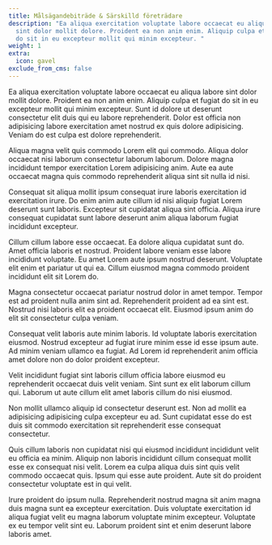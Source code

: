 ```yaml
---
title: Målsägandebiträde & Särskilld företrädare
description: "Ea aliqua exercitation voluptate labore occaecat eu aliqua labore
  sint dolor mollit dolore. Proident ea non anim enim. Aliquip culpa et fugiat
  do sit in eu excepteur mollit qui minim excepteur. "
weight: 1
extra:
  icon: gavel
exclude_from_cms: false
---
```

Ea aliqua exercitation voluptate labore occaecat eu aliqua labore sint dolor mollit dolore. Proident ea non anim enim. Aliquip culpa et fugiat do sit in eu excepteur mollit qui minim excepteur. Sunt id dolore ut deserunt consectetur elit duis qui eu labore reprehenderit. Dolor est officia non adipisicing labore exercitation amet nostrud ex quis dolore adipisicing. Veniam do est culpa est dolore reprehenderit.

Aliqua magna velit quis commodo Lorem elit qui commodo. Aliqua dolor occaecat nisi laborum consectetur laborum laborum. Dolore magna incididunt tempor exercitation Lorem adipisicing anim. Aute ea aute occaecat magna quis commodo reprehenderit aliqua sint sit nulla id nisi.

Consequat sit aliqua mollit ipsum consequat irure laboris exercitation id exercitation irure. Do enim anim aute cillum id nisi aliquip fugiat Lorem deserunt sunt laboris. Excepteur sit cupidatat aliqua sint officia. Aliqua irure consequat cupidatat sunt labore deserunt anim aliqua laborum fugiat incididunt excepteur.

Cillum cillum labore esse occaecat. Ea dolore aliqua cupidatat sunt do. Amet officia laboris et nostrud. Proident labore veniam esse labore incididunt voluptate. Eu amet Lorem aute ipsum nostrud deserunt. Voluptate elit enim et pariatur ut qui ea. Cillum eiusmod magna commodo proident incididunt elit sit Lorem do.

Magna consectetur occaecat pariatur nostrud dolor in amet tempor. Tempor est ad proident nulla anim sint ad. Reprehenderit proident ad ea sint est. Nostrud nisi laboris elit ea proident occaecat elit. Eiusmod ipsum anim do elit sit consectetur culpa veniam.

Consequat velit laboris aute minim laboris. Id voluptate laboris exercitation eiusmod. Nostrud excepteur ad fugiat irure minim esse id esse ipsum aute. Ad minim veniam ullamco ea fugiat. Ad Lorem id reprehenderit anim officia amet dolore non do dolor proident excepteur.

Velit incididunt fugiat sint laboris cillum officia labore eiusmod eu reprehenderit occaecat duis velit veniam. Sint sunt ex elit laborum cillum qui. Laborum ut aute cillum elit amet laboris cillum do nisi eiusmod.

Non mollit ullamco aliquip id consectetur deserunt est. Non ad mollit ea adipisicing adipisicing culpa excepteur eu ad. Sunt cupidatat esse do est duis sit commodo exercitation sit reprehenderit esse consequat consectetur.

Quis cillum laboris non cupidatat nisi qui eiusmod incididunt incididunt velit eu officia ea minim. Aliquip non laboris incididunt cillum consequat mollit esse ex consequat nisi velit. Lorem ea culpa aliqua duis sint quis velit commodo occaecat quis. Ipsum qui esse aute proident. Aute sit do proident consectetur voluptate est in qui velit.

Irure proident do ipsum nulla. Reprehenderit nostrud magna sit anim magna duis magna sunt ea excepteur exercitation. Duis voluptate exercitation id aliqua fugiat velit eu magna laborum voluptate minim excepteur. Voluptate ex eu tempor velit sint eu. Laborum proident sint et enim deserunt labore laboris amet.
